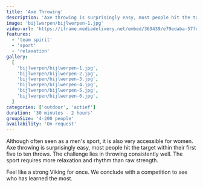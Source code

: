 ```yaml
---
title: 'Axe Throwing'
description: 'Axe throwing is surprisingly easy, most people hit the target within their first five to ten throws'
image: 'bijlwerpen/bijlwerpen-1.jpg'
video-url: 'https://iframe.mediadelivery.net/embed/369439/e79edaba-57fe-41d7-960f-d939c3353d80'
features:
  - 'team spirit'
  - 'sport'
  - 'relaxation'
gallery:
  [
    'bijlwerpen/bijlwerpen-1.jpg',
    'bijlwerpen/bijlwerpen-2.jpg',
    'bijlwerpen/bijlwerpen-3.jpg',
    'bijlwerpen/bijlwerpen-4.jpg',
    'bijlwerpen/bijlwerpen-5.jpg',
    'bijlwerpen/bijlwerpen-6.jpg',
  ]
categories: ['outdoor', 'actief']
duration: '30 minutes - 2 hours'
groupSize: '4-200 people'
availability: 'On request'
---
```


Although often seen as a men's sport, it is also very accessible for women.
Axe throwing is surprisingly easy, most people hit the target within their first five to ten throws. The challenge lies in throwing consistently well. The sport requires more relaxation and rhythm than raw strength.

Feel like a strong Viking for once.
We conclude with a competition to see who has learned the most.
